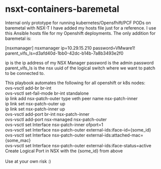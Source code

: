 # nsxt-containers-baremetal
Internal only prototype for running kubernetes/Opensfhift/PCF PODs on baremetal with NSX-T
I have added my hosts file just for a reference. I use this Ansible hosts file for my Openshift deployments.
The only addition for baremetal is:

[nsxmanager]
nsxmanager	ip=10.29.15.210	password=VMware1!	parent_vifs_ls=d3afd40d-1bb0-42dc-b14b-7a8b3493e2f0


ip is the ip address of my NSX Manager
password is the admin password
parent_vifs_ls is the nsx uuid of the logical switch where we want to patch to be connected to.


This playbook automates the following for all openshift or k8s nodes: <br/>
ovs-vsctl add-br br-int <br/>
ovs-vsctl set-fail-mode br-int standalone <br/>
ip link add nsx-patch-outer type veth peer name nsx-patch-inner <br/>
ip link set nsx-patch-outer up <br/>
ip link set nsx-patch-inner up <br/>
ovs-vsctl add-port br-int nsx-patch-inner <br/>
ovs-vsctl add-port nsx-managed nsx-patch-outer <br/>
ovs-vsctl set Interface nsx-patch-inner ofport=1 <br/>
ovs-vsctl set Interface nsx-patch-outer external-ids:iface-id={some_id} <br/>
ovs-vsctl set Interface nsx-patch-outer external-ids:attached-mac={some_mac} <br/>
ovs-vsctl set Interface nsx-patch-outer external-ids:iface-status=active <br/>
Create Logical Port in NSX with the {some_id} from above <br/>
<br/>
Use at your own risk :)

